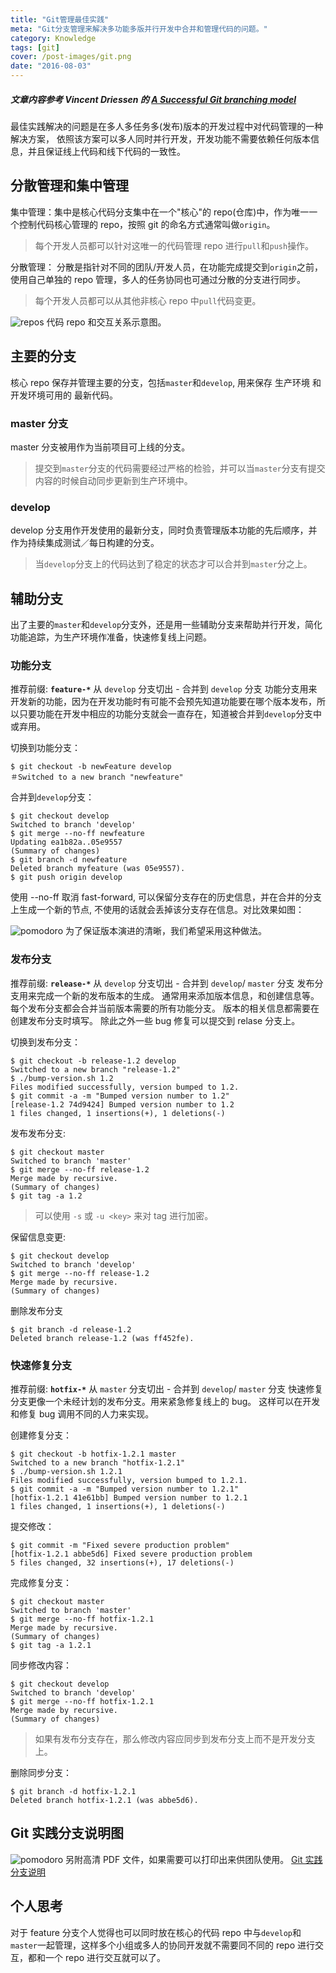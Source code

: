 ```yaml
---
title: "Git管理最佳实践"
meta: "Git分支管理来解决多功能多版并行开发中合并和管理代码的问题。"
category: Knowledge
tags: [git]
cover: /post-images/git.png
date: "2016-08-03"
---
```


##### _文章内容参考 Vincent Driessen 的 [A Successful Git branching model](http://nvie.com/posts/a-successful-git-branching-model/)_

最佳实践解决的问题是在多人多任务多(发布)版本的开发过程中对代码管理的一种解决方案， 依照该方案可以多人同时并行开发，开发功能不需要依赖任何版本信息，并且保证线上代码和线下代码的一致性。

## 分散管理和集中管理

集中管理：集中是核心代码分支集中在一个"核心"的 repo(仓库)中，作为唯一一个控制代码核心管理的 repo，按照 git 的命名方式通常叫做`origin`。

> 每个开发人员都可以针对这唯一的代码管理 repo 进行`pull`和`push`操作。

分散管理： 分散是指针对不同的团队/开发人员，在功能完成提交到`origin`之前，使用自己单独的 repo 管理，多人的任务协同也可通过分散的分支进行同步。

> 每个开发人员都可以从其他非核心 repo 中`pull`代码变更。

![repos](/post-images/git_repos.png)
代码 repo 和交互关系示意图。

## 主要的分支

核心 repo 保存并管理主要的分支，包括`master`和`develop`, 用来保存 生产环境 和 开发环境可用的 最新代码。

### master 分支

master 分支被用作为当前项目可上线的分支。

> 提交到`master`分支的代码需要经过严格的检验，并可以当`master`分支有提交内容的时候自动同步更新到生产环境中。

### develop

develop 分支用作开发使用的最新分支，同时负责管理版本功能的先后顺序，并作为持续集成测试／每日构建的分支。

> 当`develop`分支上的代码达到了稳定的状态才可以合并到`master`分之上。

## 辅助分支

出了主要的`master`和`develop`分支外，还是用一些辅助分支来帮助并行开发，简化功能追踪，为生产环境作准备，快速修复线上问题。

### 功能分支

推荐前缀: **`feature-*`**
从 `develop` 分支切出 - 合并到 `develop` 分支
功能分支用来开发新的功能，因为在开发功能时有可能不会预先知道功能要在哪个版本发布，所以只要功能在开发中相应的功能分支就会一直存在，知道被合并到`develop`分支中或弃用。

切换到功能分支：

```shell
$ git checkout -b newFeature develop
＃Switched to a new branch "newfeature"
```

合并到`develop`分支：

```shell
$ git checkout develop
Switched to branch 'develop'
$ git merge --no-ff newfeature
Updating ea1b82a..05e9557
(Summary of changes)
$ git branch -d newfeature
Deleted branch myfeature (was 05e9557).
$ git push origin develop
```

使用 --no-ff 取消 fast-forward, 可以保留分支存在的历史信息，并在合并的分支上生成一个新的节点, 不使用的话就会丢掉该分支存在信息。对比效果如图：

![pomodoro](/post-images/git_no_ff.png)
为了保证版本演进的清晰，我们希望采用这种做法。

### 发布分支

推荐前缀: **`release-*`**
从 `develop` 分支切出 - 合并到 `develop`/ `master` 分支
发布分支用来完成一个新的发布版本的生成。 通常用来添加版本信息，和创建信息等。
每个发布分支都会合并当前版本需要的所有功能分支。
版本的相关信息都需要在创建发布分支时填写。
除此之外一些 bug 修复可以提交到 relase 分支上。

切换到发布分支：

```shell
$ git checkout -b release-1.2 develop
Switched to a new branch "release-1.2"
$ ./bump-version.sh 1.2
Files modified successfully, version bumped to 1.2.
$ git commit -a -m "Bumped version number to 1.2"
[release-1.2 74d9424] Bumped version number to 1.2
1 files changed, 1 insertions(+), 1 deletions(-)
```

发布发布分支:

```
$ git checkout master
Switched to branch 'master'
$ git merge --no-ff release-1.2
Merge made by recursive.
(Summary of changes)
$ git tag -a 1.2
```

> 可以使用 `-s` 或 `-u <key>` 来对 tag 进行加密。

保留信息变更:

```
$ git checkout develop
Switched to branch 'develop'
$ git merge --no-ff release-1.2
Merge made by recursive.
(Summary of changes)
```

删除发布分支

```
$ git branch -d release-1.2
Deleted branch release-1.2 (was ff452fe).
```

### 快速修复分支

推荐前缀: **`hotfix-*`**
从 `master` 分支切出 - 合并到 `develop`/ `master` 分支
快速修复分支更像一个未经计划的发布分支。用来紧急修复线上的 bug。
这样可以在开发和修复 bug 调用不同的人力来实现。

创建修复分支：

```
$ git checkout -b hotfix-1.2.1 master
Switched to a new branch "hotfix-1.2.1"
$ ./bump-version.sh 1.2.1
Files modified successfully, version bumped to 1.2.1.
$ git commit -a -m "Bumped version number to 1.2.1"
[hotfix-1.2.1 41e61bb] Bumped version number to 1.2.1
1 files changed, 1 insertions(+), 1 deletions(-)
```

提交修改：

```
$ git commit -m "Fixed severe production problem"
[hotfix-1.2.1 abbe5d6] Fixed severe production problem
5 files changed, 32 insertions(+), 17 deletions(-)
```

完成修复分支：

```
$ git checkout master
Switched to branch 'master'
$ git merge --no-ff hotfix-1.2.1
Merge made by recursive.
(Summary of changes)
$ git tag -a 1.2.1
```

同步修改内容：

```
$ git checkout develop
Switched to branch 'develop'
$ git merge --no-ff hotfix-1.2.1
Merge made by recursive.
(Summary of changes)
```

> 如果有发布分支存在，那么修改内容应同步到发布分支上而不是开发分支上。

删除同步分支：

```
$ git branch -d hotfix-1.2.1
Deleted branch hotfix-1.2.1 (was abbe5d6).
```

## Git 实践分支说明图

![pomodoro](/post-images/git_map.png)
另附高清 PDF 文件，如果需要可以打印出来供团队使用。
[Git 实践分支说明](http://ole3021.me/files/Git-branching-model.pdf)

## 个人思考

对于 feature 分支个人觉得也可以同时放在核心的代码 repo 中与`develop`和`master`一起管理，这样多个小组或多人的协同开发就不需要同不同的 repo 进行交互，都和一个 repo 进行交互就可以了。
